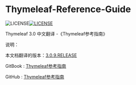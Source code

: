 # Thymeleaf-Reference-Guide

![LICENSE](https://img.shields.io/badge/license-MIT-blue.svg)[![LICENSE](https://img.shields.io/badge/license-Anti%20996-blue.svg)](https://github.com/996icu/996.ICU/blob/master/LICENSE)

Thymeleaf 3.0 中文翻译 -《Thymeleaf参考指南》

说明：

本文档翻译的版本：[3.0.9.RELEASE](https://www.thymeleaf.org/doc/tutorials/3.0/usingthymeleaf.html)

GitBook : [Thymeleaf参考指南](https://jack80342.gitbooks.io/thymeleaf/content/)

GitHub : [Thymeleaf参考指南](https://github.com/jack80342/Thymeleaf-Reference-Guide)

